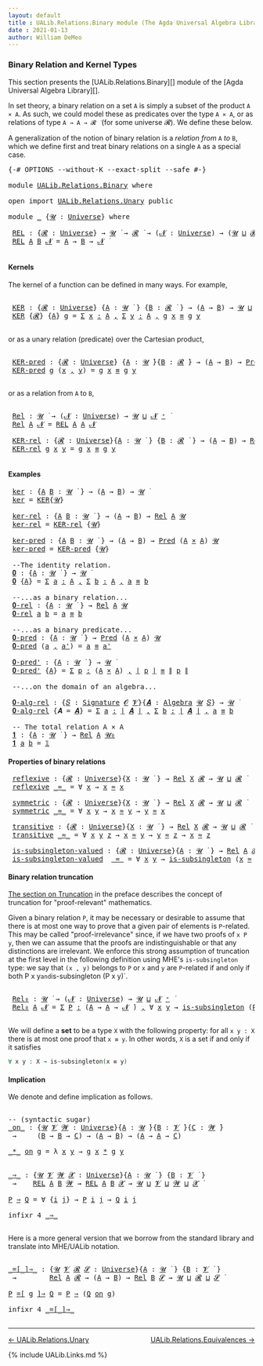 ```yaml
---
layout: default
title : UALib.Relations.Binary module (The Agda Universal Algebra Library)
date : 2021-01-13
author: William DeMeo
---
```


### <a id="binary-relation-and-kernel-types">Binary Relation and Kernel Types</a>

This section presents the [UALib.Relations.Binary][] module of the [Agda Universal Algebra Library][].

In set theory, a binary relation on a set `A` is simply a subset of the product `A × A`.  As such, we could model these as predicates over the type `A × A`, or as relations of type `A → A → 𝓡 ̇` (for some universe 𝓡). We define these below.

A generalization of the notion of binary relation is a *relation from* `A` *to* `B`, which we define first and treat binary relations on a single `A` as a special case.

<pre class="Agda">
<a id="753" class="Symbol">{-#</a> <a id="757" class="Keyword">OPTIONS</a> <a id="765" class="Pragma">--without-K</a> <a id="777" class="Pragma">--exact-split</a> <a id="791" class="Pragma">--safe</a> <a id="798" class="Symbol">#-}</a>

<a id="803" class="Keyword">module</a> <a id="810" href="UALib.Relations.Binary.html" class="Module">UALib.Relations.Binary</a> <a id="833" class="Keyword">where</a>

<a id="840" class="Keyword">open</a> <a id="845" class="Keyword">import</a> <a id="852" href="UALib.Relations.Unary.html" class="Module">UALib.Relations.Unary</a> <a id="874" class="Keyword">public</a>

<a id="882" class="Keyword">module</a> <a id="889" href="UALib.Relations.Binary.html#889" class="Module">_</a> <a id="891" class="Symbol">{</a><a id="892" href="UALib.Relations.Binary.html#892" class="Bound">𝓤</a> <a id="894" class="Symbol">:</a> <a id="896" href="universes.html#551" class="Postulate">Universe</a><a id="904" class="Symbol">}</a> <a id="906" class="Keyword">where</a>

 <a id="914" href="UALib.Relations.Binary.html#914" class="Function">REL</a> <a id="918" class="Symbol">:</a> <a id="920" class="Symbol">{</a><a id="921" href="UALib.Relations.Binary.html#921" class="Bound">𝓡</a> <a id="923" class="Symbol">:</a> <a id="925" href="universes.html#551" class="Postulate">Universe</a><a id="933" class="Symbol">}</a> <a id="935" class="Symbol">→</a> <a id="937" href="UALib.Relations.Binary.html#892" class="Bound">𝓤</a> <a id="939" href="universes.html#758" class="Function Operator">̇</a> <a id="941" class="Symbol">→</a> <a id="943" href="UALib.Relations.Binary.html#921" class="Bound">𝓡</a> <a id="945" href="universes.html#758" class="Function Operator">̇</a> <a id="947" class="Symbol">→</a> <a id="949" class="Symbol">(</a><a id="950" href="UALib.Relations.Binary.html#950" class="Bound">𝓝</a> <a id="952" class="Symbol">:</a> <a id="954" href="universes.html#551" class="Postulate">Universe</a><a id="962" class="Symbol">)</a> <a id="964" class="Symbol">→</a> <a id="966" class="Symbol">(</a><a id="967" href="UALib.Relations.Binary.html#892" class="Bound">𝓤</a> <a id="969" href="Agda.Primitive.html#636" class="Primitive Operator">⊔</a> <a id="971" href="UALib.Relations.Binary.html#921" class="Bound">𝓡</a> <a id="973" href="Agda.Primitive.html#636" class="Primitive Operator">⊔</a> <a id="975" href="UALib.Relations.Binary.html#950" class="Bound">𝓝</a> <a id="977" href="universes.html#527" class="Primitive Operator">⁺</a><a id="978" class="Symbol">)</a> <a id="980" href="universes.html#758" class="Function Operator">̇</a>
 <a id="983" href="UALib.Relations.Binary.html#914" class="Function">REL</a> <a id="987" href="UALib.Relations.Binary.html#987" class="Bound">A</a> <a id="989" href="UALib.Relations.Binary.html#989" class="Bound">B</a> <a id="991" href="UALib.Relations.Binary.html#991" class="Bound">𝓝</a> <a id="993" class="Symbol">=</a> <a id="995" href="UALib.Relations.Binary.html#987" class="Bound">A</a> <a id="997" class="Symbol">→</a> <a id="999" href="UALib.Relations.Binary.html#989" class="Bound">B</a> <a id="1001" class="Symbol">→</a> <a id="1003" href="UALib.Relations.Binary.html#991" class="Bound">𝓝</a> <a id="1005" href="universes.html#758" class="Function Operator">̇</a>

</pre>


#### Kernels

The kernel of a function can be defined in many ways. For example,

<pre class="Agda">

 <a id="1118" href="UALib.Relations.Binary.html#1118" class="Function">KER</a> <a id="1122" class="Symbol">:</a> <a id="1124" class="Symbol">{</a><a id="1125" href="UALib.Relations.Binary.html#1125" class="Bound">𝓡</a> <a id="1127" class="Symbol">:</a> <a id="1129" href="universes.html#551" class="Postulate">Universe</a><a id="1137" class="Symbol">}</a> <a id="1139" class="Symbol">{</a><a id="1140" href="UALib.Relations.Binary.html#1140" class="Bound">A</a> <a id="1142" class="Symbol">:</a> <a id="1144" href="UALib.Relations.Binary.html#892" class="Bound">𝓤</a> <a id="1146" href="universes.html#758" class="Function Operator">̇</a> <a id="1148" class="Symbol">}</a> <a id="1150" class="Symbol">{</a><a id="1151" href="UALib.Relations.Binary.html#1151" class="Bound">B</a> <a id="1153" class="Symbol">:</a> <a id="1155" href="UALib.Relations.Binary.html#1125" class="Bound">𝓡</a> <a id="1157" href="universes.html#758" class="Function Operator">̇</a> <a id="1159" class="Symbol">}</a> <a id="1161" class="Symbol">→</a> <a id="1163" class="Symbol">(</a><a id="1164" href="UALib.Relations.Binary.html#1140" class="Bound">A</a> <a id="1166" class="Symbol">→</a> <a id="1168" href="UALib.Relations.Binary.html#1151" class="Bound">B</a><a id="1169" class="Symbol">)</a> <a id="1171" class="Symbol">→</a> <a id="1173" href="UALib.Relations.Binary.html#892" class="Bound">𝓤</a> <a id="1175" href="Agda.Primitive.html#636" class="Primitive Operator">⊔</a> <a id="1177" href="UALib.Relations.Binary.html#1125" class="Bound">𝓡</a> <a id="1179" href="universes.html#758" class="Function Operator">̇</a>
 <a id="1182" href="UALib.Relations.Binary.html#1118" class="Function">KER</a> <a id="1186" class="Symbol">{</a><a id="1187" href="UALib.Relations.Binary.html#1187" class="Bound">𝓡</a><a id="1188" class="Symbol">}</a> <a id="1190" class="Symbol">{</a><a id="1191" href="UALib.Relations.Binary.html#1191" class="Bound">A</a><a id="1192" class="Symbol">}</a> <a id="1194" href="UALib.Relations.Binary.html#1194" class="Bound">g</a> <a id="1196" class="Symbol">=</a> <a id="1198" href="MGS-MLTT.html#3074" class="Function">Σ</a> <a id="1200" href="UALib.Relations.Binary.html#1200" class="Bound">x</a> <a id="1202" href="MGS-MLTT.html#3074" class="Function">꞉</a> <a id="1204" href="UALib.Relations.Binary.html#1191" class="Bound">A</a> <a id="1206" href="MGS-MLTT.html#3074" class="Function">,</a> <a id="1208" href="MGS-MLTT.html#3074" class="Function">Σ</a> <a id="1210" href="UALib.Relations.Binary.html#1210" class="Bound">y</a> <a id="1212" href="MGS-MLTT.html#3074" class="Function">꞉</a> <a id="1214" href="UALib.Relations.Binary.html#1191" class="Bound">A</a> <a id="1216" href="MGS-MLTT.html#3074" class="Function">,</a> <a id="1218" href="UALib.Relations.Binary.html#1194" class="Bound">g</a> <a id="1220" href="UALib.Relations.Binary.html#1200" class="Bound">x</a> <a id="1222" href="MGS-MLTT.html#4207" class="Datatype Operator">≡</a> <a id="1224" href="UALib.Relations.Binary.html#1194" class="Bound">g</a> <a id="1226" href="UALib.Relations.Binary.html#1210" class="Bound">y</a>

</pre>

or as a unary relation (predicate) over the Cartesian product,

<pre class="Agda">

 <a id="1320" href="UALib.Relations.Binary.html#1320" class="Function">KER-pred</a> <a id="1329" class="Symbol">:</a> <a id="1331" class="Symbol">{</a><a id="1332" href="UALib.Relations.Binary.html#1332" class="Bound">𝓡</a> <a id="1334" class="Symbol">:</a> <a id="1336" href="universes.html#551" class="Postulate">Universe</a><a id="1344" class="Symbol">}</a> <a id="1346" class="Symbol">{</a><a id="1347" href="UALib.Relations.Binary.html#1347" class="Bound">A</a> <a id="1349" class="Symbol">:</a> <a id="1351" href="UALib.Relations.Binary.html#892" class="Bound">𝓤</a> <a id="1353" href="universes.html#758" class="Function Operator">̇</a><a id="1354" class="Symbol">}{</a><a id="1356" href="UALib.Relations.Binary.html#1356" class="Bound">B</a> <a id="1358" class="Symbol">:</a> <a id="1360" href="UALib.Relations.Binary.html#1332" class="Bound">𝓡</a> <a id="1362" href="universes.html#758" class="Function Operator">̇</a><a id="1363" class="Symbol">}</a> <a id="1365" class="Symbol">→</a> <a id="1367" class="Symbol">(</a><a id="1368" href="UALib.Relations.Binary.html#1347" class="Bound">A</a> <a id="1370" class="Symbol">→</a> <a id="1372" href="UALib.Relations.Binary.html#1356" class="Bound">B</a><a id="1373" class="Symbol">)</a> <a id="1375" class="Symbol">→</a> <a id="1377" href="UALib.Relations.Unary.html#1066" class="Function">Pred</a> <a id="1382" class="Symbol">(</a><a id="1383" href="UALib.Relations.Binary.html#1347" class="Bound">A</a> <a id="1385" href="MGS-MLTT.html#3515" class="Function Operator">×</a> <a id="1387" href="UALib.Relations.Binary.html#1347" class="Bound">A</a><a id="1388" class="Symbol">)</a> <a id="1390" href="UALib.Relations.Binary.html#1332" class="Bound">𝓡</a>
 <a id="1393" href="UALib.Relations.Binary.html#1320" class="Function">KER-pred</a> <a id="1402" href="UALib.Relations.Binary.html#1402" class="Bound">g</a> <a id="1404" class="Symbol">(</a><a id="1405" href="UALib.Relations.Binary.html#1405" class="Bound">x</a> <a id="1407" href="MGS-MLTT.html#2929" class="InductiveConstructor Operator">,</a> <a id="1409" href="UALib.Relations.Binary.html#1409" class="Bound">y</a><a id="1410" class="Symbol">)</a> <a id="1412" class="Symbol">=</a> <a id="1414" href="UALib.Relations.Binary.html#1402" class="Bound">g</a> <a id="1416" href="UALib.Relations.Binary.html#1405" class="Bound">x</a> <a id="1418" href="MGS-MLTT.html#4207" class="Datatype Operator">≡</a> <a id="1420" href="UALib.Relations.Binary.html#1402" class="Bound">g</a> <a id="1422" href="UALib.Relations.Binary.html#1409" class="Bound">y</a>

</pre>

or as a relation from `A` to `B`,

<pre class="Agda">

 <a id="1487" href="UALib.Relations.Binary.html#1487" class="Function">Rel</a> <a id="1491" class="Symbol">:</a> <a id="1493" href="UALib.Relations.Binary.html#892" class="Bound">𝓤</a> <a id="1495" href="universes.html#758" class="Function Operator">̇</a> <a id="1497" class="Symbol">→</a> <a id="1499" class="Symbol">(</a><a id="1500" href="UALib.Relations.Binary.html#1500" class="Bound">𝓝</a> <a id="1502" class="Symbol">:</a> <a id="1504" href="universes.html#551" class="Postulate">Universe</a><a id="1512" class="Symbol">)</a> <a id="1514" class="Symbol">→</a> <a id="1516" href="UALib.Relations.Binary.html#892" class="Bound">𝓤</a> <a id="1518" href="Agda.Primitive.html#636" class="Primitive Operator">⊔</a> <a id="1520" href="UALib.Relations.Binary.html#1500" class="Bound">𝓝</a> <a id="1522" href="universes.html#527" class="Primitive Operator">⁺</a> <a id="1524" href="universes.html#758" class="Function Operator">̇</a>
 <a id="1527" href="UALib.Relations.Binary.html#1487" class="Function">Rel</a> <a id="1531" href="UALib.Relations.Binary.html#1531" class="Bound">A</a> <a id="1533" href="UALib.Relations.Binary.html#1533" class="Bound">𝓝</a> <a id="1535" class="Symbol">=</a> <a id="1537" href="UALib.Relations.Binary.html#914" class="Function">REL</a> <a id="1541" href="UALib.Relations.Binary.html#1531" class="Bound">A</a> <a id="1543" href="UALib.Relations.Binary.html#1531" class="Bound">A</a> <a id="1545" href="UALib.Relations.Binary.html#1533" class="Bound">𝓝</a>

 <a id="1549" href="UALib.Relations.Binary.html#1549" class="Function">KER-rel</a> <a id="1557" class="Symbol">:</a> <a id="1559" class="Symbol">{</a><a id="1560" href="UALib.Relations.Binary.html#1560" class="Bound">𝓡</a> <a id="1562" class="Symbol">:</a> <a id="1564" href="universes.html#551" class="Postulate">Universe</a><a id="1572" class="Symbol">}{</a><a id="1574" href="UALib.Relations.Binary.html#1574" class="Bound">A</a> <a id="1576" class="Symbol">:</a> <a id="1578" href="UALib.Relations.Binary.html#892" class="Bound">𝓤</a> <a id="1580" href="universes.html#758" class="Function Operator">̇</a> <a id="1582" class="Symbol">}</a> <a id="1584" class="Symbol">{</a><a id="1585" href="UALib.Relations.Binary.html#1585" class="Bound">B</a> <a id="1587" class="Symbol">:</a> <a id="1589" href="UALib.Relations.Binary.html#1560" class="Bound">𝓡</a> <a id="1591" href="universes.html#758" class="Function Operator">̇</a> <a id="1593" class="Symbol">}</a> <a id="1595" class="Symbol">→</a> <a id="1597" class="Symbol">(</a><a id="1598" href="UALib.Relations.Binary.html#1574" class="Bound">A</a> <a id="1600" class="Symbol">→</a> <a id="1602" href="UALib.Relations.Binary.html#1585" class="Bound">B</a><a id="1603" class="Symbol">)</a> <a id="1605" class="Symbol">→</a> <a id="1607" href="UALib.Relations.Binary.html#1487" class="Function">Rel</a> <a id="1611" href="UALib.Relations.Binary.html#1574" class="Bound">A</a> <a id="1613" href="UALib.Relations.Binary.html#1560" class="Bound">𝓡</a>
 <a id="1616" href="UALib.Relations.Binary.html#1549" class="Function">KER-rel</a> <a id="1624" href="UALib.Relations.Binary.html#1624" class="Bound">g</a> <a id="1626" href="UALib.Relations.Binary.html#1626" class="Bound">x</a> <a id="1628" href="UALib.Relations.Binary.html#1628" class="Bound">y</a> <a id="1630" class="Symbol">=</a> <a id="1632" href="UALib.Relations.Binary.html#1624" class="Bound">g</a> <a id="1634" href="UALib.Relations.Binary.html#1626" class="Bound">x</a> <a id="1636" href="MGS-MLTT.html#4207" class="Datatype Operator">≡</a> <a id="1638" href="UALib.Relations.Binary.html#1624" class="Bound">g</a> <a id="1640" href="UALib.Relations.Binary.html#1628" class="Bound">y</a>

</pre>

#### Examples

<pre class="Agda">
 <a id="1684" href="UALib.Relations.Binary.html#1684" class="Function">ker</a> <a id="1688" class="Symbol">:</a> <a id="1690" class="Symbol">{</a><a id="1691" href="UALib.Relations.Binary.html#1691" class="Bound">A</a> <a id="1693" href="UALib.Relations.Binary.html#1693" class="Bound">B</a> <a id="1695" class="Symbol">:</a> <a id="1697" href="UALib.Relations.Binary.html#892" class="Bound">𝓤</a> <a id="1699" href="universes.html#758" class="Function Operator">̇</a> <a id="1701" class="Symbol">}</a> <a id="1703" class="Symbol">→</a> <a id="1705" class="Symbol">(</a><a id="1706" href="UALib.Relations.Binary.html#1691" class="Bound">A</a> <a id="1708" class="Symbol">→</a> <a id="1710" href="UALib.Relations.Binary.html#1693" class="Bound">B</a><a id="1711" class="Symbol">)</a> <a id="1713" class="Symbol">→</a> <a id="1715" href="UALib.Relations.Binary.html#892" class="Bound">𝓤</a> <a id="1717" href="universes.html#758" class="Function Operator">̇</a>
 <a id="1720" href="UALib.Relations.Binary.html#1684" class="Function">ker</a> <a id="1724" class="Symbol">=</a> <a id="1726" href="UALib.Relations.Binary.html#1118" class="Function">KER</a><a id="1729" class="Symbol">{</a><a id="1730" href="UALib.Relations.Binary.html#892" class="Bound">𝓤</a><a id="1731" class="Symbol">}</a>

 <a id="1735" href="UALib.Relations.Binary.html#1735" class="Function">ker-rel</a> <a id="1743" class="Symbol">:</a> <a id="1745" class="Symbol">{</a><a id="1746" href="UALib.Relations.Binary.html#1746" class="Bound">A</a> <a id="1748" href="UALib.Relations.Binary.html#1748" class="Bound">B</a> <a id="1750" class="Symbol">:</a> <a id="1752" href="UALib.Relations.Binary.html#892" class="Bound">𝓤</a> <a id="1754" href="universes.html#758" class="Function Operator">̇</a> <a id="1756" class="Symbol">}</a> <a id="1758" class="Symbol">→</a> <a id="1760" class="Symbol">(</a><a id="1761" href="UALib.Relations.Binary.html#1746" class="Bound">A</a> <a id="1763" class="Symbol">→</a> <a id="1765" href="UALib.Relations.Binary.html#1748" class="Bound">B</a><a id="1766" class="Symbol">)</a> <a id="1768" class="Symbol">→</a> <a id="1770" href="UALib.Relations.Binary.html#1487" class="Function">Rel</a> <a id="1774" href="UALib.Relations.Binary.html#1746" class="Bound">A</a> <a id="1776" href="UALib.Relations.Binary.html#892" class="Bound">𝓤</a>
 <a id="1779" href="UALib.Relations.Binary.html#1735" class="Function">ker-rel</a> <a id="1787" class="Symbol">=</a> <a id="1789" href="UALib.Relations.Binary.html#1549" class="Function">KER-rel</a> <a id="1797" class="Symbol">{</a><a id="1798" href="UALib.Relations.Binary.html#892" class="Bound">𝓤</a><a id="1799" class="Symbol">}</a>

 <a id="1803" href="UALib.Relations.Binary.html#1803" class="Function">ker-pred</a> <a id="1812" class="Symbol">:</a> <a id="1814" class="Symbol">{</a><a id="1815" href="UALib.Relations.Binary.html#1815" class="Bound">A</a> <a id="1817" href="UALib.Relations.Binary.html#1817" class="Bound">B</a> <a id="1819" class="Symbol">:</a> <a id="1821" href="UALib.Relations.Binary.html#892" class="Bound">𝓤</a> <a id="1823" href="universes.html#758" class="Function Operator">̇</a> <a id="1825" class="Symbol">}</a> <a id="1827" class="Symbol">→</a> <a id="1829" class="Symbol">(</a><a id="1830" href="UALib.Relations.Binary.html#1815" class="Bound">A</a> <a id="1832" class="Symbol">→</a> <a id="1834" href="UALib.Relations.Binary.html#1817" class="Bound">B</a><a id="1835" class="Symbol">)</a> <a id="1837" class="Symbol">→</a> <a id="1839" href="UALib.Relations.Unary.html#1066" class="Function">Pred</a> <a id="1844" class="Symbol">(</a><a id="1845" href="UALib.Relations.Binary.html#1815" class="Bound">A</a> <a id="1847" href="MGS-MLTT.html#3515" class="Function Operator">×</a> <a id="1849" href="UALib.Relations.Binary.html#1815" class="Bound">A</a><a id="1850" class="Symbol">)</a> <a id="1852" href="UALib.Relations.Binary.html#892" class="Bound">𝓤</a>
 <a id="1855" href="UALib.Relations.Binary.html#1803" class="Function">ker-pred</a> <a id="1864" class="Symbol">=</a> <a id="1866" href="UALib.Relations.Binary.html#1320" class="Function">KER-pred</a> <a id="1875" class="Symbol">{</a><a id="1876" href="UALib.Relations.Binary.html#892" class="Bound">𝓤</a><a id="1877" class="Symbol">}</a>

 <a id="1881" class="Comment">--The identity relation.</a>
 <a id="1907" href="UALib.Relations.Binary.html#1907" class="Function">𝟎</a> <a id="1909" class="Symbol">:</a> <a id="1911" class="Symbol">{</a><a id="1912" href="UALib.Relations.Binary.html#1912" class="Bound">A</a> <a id="1914" class="Symbol">:</a> <a id="1916" href="UALib.Relations.Binary.html#892" class="Bound">𝓤</a> <a id="1918" href="universes.html#758" class="Function Operator">̇</a> <a id="1920" class="Symbol">}</a> <a id="1922" class="Symbol">→</a> <a id="1924" href="UALib.Relations.Binary.html#892" class="Bound">𝓤</a> <a id="1926" href="universes.html#758" class="Function Operator">̇</a>
 <a id="1929" href="UALib.Relations.Binary.html#1907" class="Function">𝟎</a> <a id="1931" class="Symbol">{</a><a id="1932" href="UALib.Relations.Binary.html#1932" class="Bound">A</a><a id="1933" class="Symbol">}</a> <a id="1935" class="Symbol">=</a> <a id="1937" href="MGS-MLTT.html#3074" class="Function">Σ</a> <a id="1939" href="UALib.Relations.Binary.html#1939" class="Bound">a</a> <a id="1941" href="MGS-MLTT.html#3074" class="Function">꞉</a> <a id="1943" href="UALib.Relations.Binary.html#1932" class="Bound">A</a> <a id="1945" href="MGS-MLTT.html#3074" class="Function">,</a> <a id="1947" href="MGS-MLTT.html#3074" class="Function">Σ</a> <a id="1949" href="UALib.Relations.Binary.html#1949" class="Bound">b</a> <a id="1951" href="MGS-MLTT.html#3074" class="Function">꞉</a> <a id="1953" href="UALib.Relations.Binary.html#1932" class="Bound">A</a> <a id="1955" href="MGS-MLTT.html#3074" class="Function">,</a> <a id="1957" href="UALib.Relations.Binary.html#1939" class="Bound">a</a> <a id="1959" href="MGS-MLTT.html#4207" class="Datatype Operator">≡</a> <a id="1961" href="UALib.Relations.Binary.html#1949" class="Bound">b</a>

 <a id="1965" class="Comment">--...as a binary relation...</a>
 <a id="1995" href="UALib.Relations.Binary.html#1995" class="Function">𝟎-rel</a> <a id="2001" class="Symbol">:</a> <a id="2003" class="Symbol">{</a><a id="2004" href="UALib.Relations.Binary.html#2004" class="Bound">A</a> <a id="2006" class="Symbol">:</a> <a id="2008" href="UALib.Relations.Binary.html#892" class="Bound">𝓤</a> <a id="2010" href="universes.html#758" class="Function Operator">̇</a> <a id="2012" class="Symbol">}</a> <a id="2014" class="Symbol">→</a> <a id="2016" href="UALib.Relations.Binary.html#1487" class="Function">Rel</a> <a id="2020" href="UALib.Relations.Binary.html#2004" class="Bound">A</a> <a id="2022" href="UALib.Relations.Binary.html#892" class="Bound">𝓤</a>
 <a id="2025" href="UALib.Relations.Binary.html#1995" class="Function">𝟎-rel</a> <a id="2031" href="UALib.Relations.Binary.html#2031" class="Bound">a</a> <a id="2033" href="UALib.Relations.Binary.html#2033" class="Bound">b</a> <a id="2035" class="Symbol">=</a> <a id="2037" href="UALib.Relations.Binary.html#2031" class="Bound">a</a> <a id="2039" href="MGS-MLTT.html#4207" class="Datatype Operator">≡</a> <a id="2041" href="UALib.Relations.Binary.html#2033" class="Bound">b</a>

 <a id="2045" class="Comment">--...as a binary predicate...</a>
 <a id="2076" href="UALib.Relations.Binary.html#2076" class="Function">𝟎-pred</a> <a id="2083" class="Symbol">:</a> <a id="2085" class="Symbol">{</a><a id="2086" href="UALib.Relations.Binary.html#2086" class="Bound">A</a> <a id="2088" class="Symbol">:</a> <a id="2090" href="UALib.Relations.Binary.html#892" class="Bound">𝓤</a> <a id="2092" href="universes.html#758" class="Function Operator">̇</a> <a id="2094" class="Symbol">}</a> <a id="2096" class="Symbol">→</a> <a id="2098" href="UALib.Relations.Unary.html#1066" class="Function">Pred</a> <a id="2103" class="Symbol">(</a><a id="2104" href="UALib.Relations.Binary.html#2086" class="Bound">A</a> <a id="2106" href="MGS-MLTT.html#3515" class="Function Operator">×</a> <a id="2108" href="UALib.Relations.Binary.html#2086" class="Bound">A</a><a id="2109" class="Symbol">)</a> <a id="2111" href="UALib.Relations.Binary.html#892" class="Bound">𝓤</a>
 <a id="2114" href="UALib.Relations.Binary.html#2076" class="Function">𝟎-pred</a> <a id="2121" class="Symbol">(</a><a id="2122" href="UALib.Relations.Binary.html#2122" class="Bound">a</a> <a id="2124" href="MGS-MLTT.html#2929" class="InductiveConstructor Operator">,</a> <a id="2126" href="UALib.Relations.Binary.html#2126" class="Bound">a&#39;</a><a id="2128" class="Symbol">)</a> <a id="2130" class="Symbol">=</a> <a id="2132" href="UALib.Relations.Binary.html#2122" class="Bound">a</a> <a id="2134" href="MGS-MLTT.html#4207" class="Datatype Operator">≡</a> <a id="2136" href="UALib.Relations.Binary.html#2126" class="Bound">a&#39;</a>

 <a id="2141" href="UALib.Relations.Binary.html#2141" class="Function">𝟎-pred&#39;</a> <a id="2149" class="Symbol">:</a> <a id="2151" class="Symbol">{</a><a id="2152" href="UALib.Relations.Binary.html#2152" class="Bound">A</a> <a id="2154" class="Symbol">:</a> <a id="2156" href="UALib.Relations.Binary.html#892" class="Bound">𝓤</a> <a id="2158" href="universes.html#758" class="Function Operator">̇</a> <a id="2160" class="Symbol">}</a> <a id="2162" class="Symbol">→</a> <a id="2164" href="UALib.Relations.Binary.html#892" class="Bound">𝓤</a> <a id="2166" href="universes.html#758" class="Function Operator">̇</a>
 <a id="2169" href="UALib.Relations.Binary.html#2141" class="Function">𝟎-pred&#39;</a> <a id="2177" class="Symbol">{</a><a id="2178" href="UALib.Relations.Binary.html#2178" class="Bound">A</a><a id="2179" class="Symbol">}</a> <a id="2181" class="Symbol">=</a> <a id="2183" href="MGS-MLTT.html#3074" class="Function">Σ</a> <a id="2185" href="UALib.Relations.Binary.html#2185" class="Bound">p</a> <a id="2187" href="MGS-MLTT.html#3074" class="Function">꞉</a> <a id="2189" class="Symbol">(</a><a id="2190" href="UALib.Relations.Binary.html#2178" class="Bound">A</a> <a id="2192" href="MGS-MLTT.html#3515" class="Function Operator">×</a> <a id="2194" href="UALib.Relations.Binary.html#2178" class="Bound">A</a><a id="2195" class="Symbol">)</a> <a id="2197" href="MGS-MLTT.html#3074" class="Function">,</a> <a id="2199" href="UALib.Prelude.Preliminaries.html#10371" class="Function Operator">∣</a> <a id="2201" href="UALib.Relations.Binary.html#2185" class="Bound">p</a> <a id="2203" href="UALib.Prelude.Preliminaries.html#10371" class="Function Operator">∣</a> <a id="2205" href="MGS-MLTT.html#4207" class="Datatype Operator">≡</a> <a id="2207" href="UALib.Prelude.Preliminaries.html#10452" class="Function Operator">∥</a> <a id="2209" href="UALib.Relations.Binary.html#2185" class="Bound">p</a> <a id="2211" href="UALib.Prelude.Preliminaries.html#10452" class="Function Operator">∥</a>

 <a id="2215" class="Comment">--...on the domain of an algebra...</a>

 <a id="2253" href="UALib.Relations.Binary.html#2253" class="Function">𝟎-alg-rel</a> <a id="2263" class="Symbol">:</a> <a id="2265" class="Symbol">{</a><a id="2266" href="UALib.Relations.Binary.html#2266" class="Bound">𝑆</a> <a id="2268" class="Symbol">:</a> <a id="2270" href="UALib.Algebras.Signatures.html#1452" class="Function">Signature</a> <a id="2280" href="universes.html#613" class="Generalizable">𝓞</a> <a id="2282" href="universes.html#617" class="Generalizable">𝓥</a><a id="2283" class="Symbol">}{</a><a id="2285" href="UALib.Relations.Binary.html#2285" class="Bound">𝑨</a> <a id="2287" class="Symbol">:</a> <a id="2289" href="UALib.Algebras.Algebras.html#811" class="Function">Algebra</a> <a id="2297" href="UALib.Relations.Binary.html#892" class="Bound">𝓤</a> <a id="2299" href="UALib.Relations.Binary.html#2266" class="Bound">𝑆</a><a id="2300" class="Symbol">}</a> <a id="2302" class="Symbol">→</a> <a id="2304" href="UALib.Relations.Binary.html#892" class="Bound">𝓤</a> <a id="2306" href="universes.html#758" class="Function Operator">̇</a>
 <a id="2309" href="UALib.Relations.Binary.html#2253" class="Function">𝟎-alg-rel</a> <a id="2319" class="Symbol">{</a><a id="2320" class="Argument">𝑨</a> <a id="2322" class="Symbol">=</a> <a id="2324" href="UALib.Relations.Binary.html#2324" class="Bound">𝑨</a><a id="2325" class="Symbol">}</a> <a id="2327" class="Symbol">=</a> <a id="2329" href="MGS-MLTT.html#3074" class="Function">Σ</a> <a id="2331" href="UALib.Relations.Binary.html#2331" class="Bound">a</a> <a id="2333" href="MGS-MLTT.html#3074" class="Function">꞉</a> <a id="2335" href="UALib.Prelude.Preliminaries.html#10371" class="Function Operator">∣</a> <a id="2337" href="UALib.Relations.Binary.html#2324" class="Bound">𝑨</a> <a id="2339" href="UALib.Prelude.Preliminaries.html#10371" class="Function Operator">∣</a> <a id="2341" href="MGS-MLTT.html#3074" class="Function">,</a> <a id="2343" href="MGS-MLTT.html#3074" class="Function">Σ</a> <a id="2345" href="UALib.Relations.Binary.html#2345" class="Bound">b</a> <a id="2347" href="MGS-MLTT.html#3074" class="Function">꞉</a> <a id="2349" href="UALib.Prelude.Preliminaries.html#10371" class="Function Operator">∣</a> <a id="2351" href="UALib.Relations.Binary.html#2324" class="Bound">𝑨</a> <a id="2353" href="UALib.Prelude.Preliminaries.html#10371" class="Function Operator">∣</a> <a id="2355" href="MGS-MLTT.html#3074" class="Function">,</a> <a id="2357" href="UALib.Relations.Binary.html#2331" class="Bound">a</a> <a id="2359" href="MGS-MLTT.html#4207" class="Datatype Operator">≡</a> <a id="2361" href="UALib.Relations.Binary.html#2345" class="Bound">b</a>

 <a id="2365" class="Comment">-- The total relation A × A</a>
 <a id="2394" href="UALib.Relations.Binary.html#2394" class="Function">𝟏</a> <a id="2396" class="Symbol">:</a> <a id="2398" class="Symbol">{</a><a id="2399" href="UALib.Relations.Binary.html#2399" class="Bound">A</a> <a id="2401" class="Symbol">:</a> <a id="2403" href="UALib.Relations.Binary.html#892" class="Bound">𝓤</a> <a id="2405" href="universes.html#758" class="Function Operator">̇</a> <a id="2407" class="Symbol">}</a> <a id="2409" class="Symbol">→</a> <a id="2411" href="UALib.Relations.Binary.html#1487" class="Function">Rel</a> <a id="2415" href="UALib.Relations.Binary.html#2399" class="Bound">A</a> <a id="2417" href="universes.html#504" class="Primitive">𝓤₀</a>
 <a id="2421" href="UALib.Relations.Binary.html#2394" class="Function">𝟏</a> <a id="2423" href="UALib.Relations.Binary.html#2423" class="Bound">a</a> <a id="2425" href="UALib.Relations.Binary.html#2425" class="Bound">b</a> <a id="2427" class="Symbol">=</a> <a id="2429" href="MGS-MLTT.html#408" class="Function">𝟙</a>
</pre>

#### Properties of binary relations

<pre class="Agda">
 <a id="2494" href="UALib.Relations.Binary.html#2494" class="Function">reflexive</a> <a id="2504" class="Symbol">:</a> <a id="2506" class="Symbol">{</a><a id="2507" href="UALib.Relations.Binary.html#2507" class="Bound">𝓡</a> <a id="2509" class="Symbol">:</a> <a id="2511" href="universes.html#551" class="Postulate">Universe</a><a id="2519" class="Symbol">}{</a><a id="2521" href="UALib.Relations.Binary.html#2521" class="Bound">X</a> <a id="2523" class="Symbol">:</a> <a id="2525" href="UALib.Relations.Binary.html#892" class="Bound">𝓤</a> <a id="2527" href="universes.html#758" class="Function Operator">̇</a> <a id="2529" class="Symbol">}</a> <a id="2531" class="Symbol">→</a> <a id="2533" href="UALib.Relations.Binary.html#1487" class="Function">Rel</a> <a id="2537" href="UALib.Relations.Binary.html#2521" class="Bound">X</a> <a id="2539" href="UALib.Relations.Binary.html#2507" class="Bound">𝓡</a> <a id="2541" class="Symbol">→</a> <a id="2543" href="UALib.Relations.Binary.html#892" class="Bound">𝓤</a> <a id="2545" href="Agda.Primitive.html#636" class="Primitive Operator">⊔</a> <a id="2547" href="UALib.Relations.Binary.html#2507" class="Bound">𝓡</a> <a id="2549" href="universes.html#758" class="Function Operator">̇</a>
 <a id="2552" href="UALib.Relations.Binary.html#2494" class="Function">reflexive</a> <a id="2562" href="UALib.Relations.Binary.html#2562" class="Bound Operator">_≈_</a> <a id="2566" class="Symbol">=</a> <a id="2568" class="Symbol">∀</a> <a id="2570" href="UALib.Relations.Binary.html#2570" class="Bound">x</a> <a id="2572" class="Symbol">→</a> <a id="2574" href="UALib.Relations.Binary.html#2570" class="Bound">x</a> <a id="2576" href="UALib.Relations.Binary.html#2562" class="Bound Operator">≈</a> <a id="2578" href="UALib.Relations.Binary.html#2570" class="Bound">x</a>

 <a id="2582" href="UALib.Relations.Binary.html#2582" class="Function">symmetric</a> <a id="2592" class="Symbol">:</a> <a id="2594" class="Symbol">{</a><a id="2595" href="UALib.Relations.Binary.html#2595" class="Bound">𝓡</a> <a id="2597" class="Symbol">:</a> <a id="2599" href="universes.html#551" class="Postulate">Universe</a><a id="2607" class="Symbol">}{</a><a id="2609" href="UALib.Relations.Binary.html#2609" class="Bound">X</a> <a id="2611" class="Symbol">:</a> <a id="2613" href="UALib.Relations.Binary.html#892" class="Bound">𝓤</a> <a id="2615" href="universes.html#758" class="Function Operator">̇</a> <a id="2617" class="Symbol">}</a> <a id="2619" class="Symbol">→</a> <a id="2621" href="UALib.Relations.Binary.html#1487" class="Function">Rel</a> <a id="2625" href="UALib.Relations.Binary.html#2609" class="Bound">X</a> <a id="2627" href="UALib.Relations.Binary.html#2595" class="Bound">𝓡</a> <a id="2629" class="Symbol">→</a> <a id="2631" href="UALib.Relations.Binary.html#892" class="Bound">𝓤</a> <a id="2633" href="Agda.Primitive.html#636" class="Primitive Operator">⊔</a> <a id="2635" href="UALib.Relations.Binary.html#2595" class="Bound">𝓡</a> <a id="2637" href="universes.html#758" class="Function Operator">̇</a>
 <a id="2640" href="UALib.Relations.Binary.html#2582" class="Function">symmetric</a> <a id="2650" href="UALib.Relations.Binary.html#2650" class="Bound Operator">_≈_</a> <a id="2654" class="Symbol">=</a> <a id="2656" class="Symbol">∀</a> <a id="2658" href="UALib.Relations.Binary.html#2658" class="Bound">x</a> <a id="2660" href="UALib.Relations.Binary.html#2660" class="Bound">y</a> <a id="2662" class="Symbol">→</a> <a id="2664" href="UALib.Relations.Binary.html#2658" class="Bound">x</a> <a id="2666" href="UALib.Relations.Binary.html#2650" class="Bound Operator">≈</a> <a id="2668" href="UALib.Relations.Binary.html#2660" class="Bound">y</a> <a id="2670" class="Symbol">→</a> <a id="2672" href="UALib.Relations.Binary.html#2660" class="Bound">y</a> <a id="2674" href="UALib.Relations.Binary.html#2650" class="Bound Operator">≈</a> <a id="2676" href="UALib.Relations.Binary.html#2658" class="Bound">x</a>

 <a id="2680" href="UALib.Relations.Binary.html#2680" class="Function">transitive</a> <a id="2691" class="Symbol">:</a> <a id="2693" class="Symbol">{</a><a id="2694" href="UALib.Relations.Binary.html#2694" class="Bound">𝓡</a> <a id="2696" class="Symbol">:</a> <a id="2698" href="universes.html#551" class="Postulate">Universe</a><a id="2706" class="Symbol">}{</a><a id="2708" href="UALib.Relations.Binary.html#2708" class="Bound">X</a> <a id="2710" class="Symbol">:</a> <a id="2712" href="UALib.Relations.Binary.html#892" class="Bound">𝓤</a> <a id="2714" href="universes.html#758" class="Function Operator">̇</a> <a id="2716" class="Symbol">}</a> <a id="2718" class="Symbol">→</a> <a id="2720" href="UALib.Relations.Binary.html#1487" class="Function">Rel</a> <a id="2724" href="UALib.Relations.Binary.html#2708" class="Bound">X</a> <a id="2726" href="UALib.Relations.Binary.html#2694" class="Bound">𝓡</a> <a id="2728" class="Symbol">→</a> <a id="2730" href="UALib.Relations.Binary.html#892" class="Bound">𝓤</a> <a id="2732" href="Agda.Primitive.html#636" class="Primitive Operator">⊔</a> <a id="2734" href="UALib.Relations.Binary.html#2694" class="Bound">𝓡</a> <a id="2736" href="universes.html#758" class="Function Operator">̇</a>
 <a id="2739" href="UALib.Relations.Binary.html#2680" class="Function">transitive</a> <a id="2750" href="UALib.Relations.Binary.html#2750" class="Bound Operator">_≈_</a> <a id="2754" class="Symbol">=</a> <a id="2756" class="Symbol">∀</a> <a id="2758" href="UALib.Relations.Binary.html#2758" class="Bound">x</a> <a id="2760" href="UALib.Relations.Binary.html#2760" class="Bound">y</a> <a id="2762" href="UALib.Relations.Binary.html#2762" class="Bound">z</a> <a id="2764" class="Symbol">→</a> <a id="2766" href="UALib.Relations.Binary.html#2758" class="Bound">x</a> <a id="2768" href="UALib.Relations.Binary.html#2750" class="Bound Operator">≈</a> <a id="2770" href="UALib.Relations.Binary.html#2760" class="Bound">y</a> <a id="2772" class="Symbol">→</a> <a id="2774" href="UALib.Relations.Binary.html#2760" class="Bound">y</a> <a id="2776" href="UALib.Relations.Binary.html#2750" class="Bound Operator">≈</a> <a id="2778" href="UALib.Relations.Binary.html#2762" class="Bound">z</a> <a id="2780" class="Symbol">→</a> <a id="2782" href="UALib.Relations.Binary.html#2758" class="Bound">x</a> <a id="2784" href="UALib.Relations.Binary.html#2750" class="Bound Operator">≈</a> <a id="2786" href="UALib.Relations.Binary.html#2762" class="Bound">z</a>

 <a id="2790" href="UALib.Relations.Binary.html#2790" class="Function">is-subsingleton-valued</a> <a id="2813" class="Symbol">:</a> <a id="2815" class="Symbol">{</a><a id="2816" href="UALib.Relations.Binary.html#2816" class="Bound">𝓡</a> <a id="2818" class="Symbol">:</a> <a id="2820" href="universes.html#551" class="Postulate">Universe</a><a id="2828" class="Symbol">}{</a><a id="2830" href="UALib.Relations.Binary.html#2830" class="Bound">A</a> <a id="2832" class="Symbol">:</a> <a id="2834" href="UALib.Relations.Binary.html#892" class="Bound">𝓤</a> <a id="2836" href="universes.html#758" class="Function Operator">̇</a> <a id="2838" class="Symbol">}</a> <a id="2840" class="Symbol">→</a> <a id="2842" href="UALib.Relations.Binary.html#1487" class="Function">Rel</a> <a id="2846" href="UALib.Relations.Binary.html#2830" class="Bound">A</a> <a id="2848" href="UALib.Relations.Binary.html#2816" class="Bound">𝓡</a> <a id="2850" class="Symbol">→</a> <a id="2852" href="UALib.Relations.Binary.html#892" class="Bound">𝓤</a> <a id="2854" href="Agda.Primitive.html#636" class="Primitive Operator">⊔</a> <a id="2856" href="UALib.Relations.Binary.html#2816" class="Bound">𝓡</a> <a id="2858" href="universes.html#758" class="Function Operator">̇</a>
 <a id="2861" href="UALib.Relations.Binary.html#2790" class="Function">is-subsingleton-valued</a>  <a id="2885" href="UALib.Relations.Binary.html#2885" class="Bound Operator">_≈_</a> <a id="2889" class="Symbol">=</a> <a id="2891" class="Symbol">∀</a> <a id="2893" href="UALib.Relations.Binary.html#2893" class="Bound">x</a> <a id="2895" href="UALib.Relations.Binary.html#2895" class="Bound">y</a> <a id="2897" class="Symbol">→</a> <a id="2899" href="MGS-Basic-UF.html#743" class="Function">is-subsingleton</a> <a id="2915" class="Symbol">(</a><a id="2916" href="UALib.Relations.Binary.html#2893" class="Bound">x</a> <a id="2918" href="UALib.Relations.Binary.html#2885" class="Bound Operator">≈</a> <a id="2920" href="UALib.Relations.Binary.html#2895" class="Bound">y</a><a id="2921" class="Symbol">)</a>
</pre>

#### Binary relation truncation

[The section on Truncation](UALib.Preface.html#truncation) in the preface describes the concept of truncation for "proof-relevant" mathematics.

Given a binary relation `P`, it may be necessary or desirable to assume that there is at most one way to prove that a given pair of elements is `P`-related.  This may be called "proof-irrelevance" since, if we have two proofs of `x P y`, then we can assume that the proofs are indistinguishable or that any distinctions are irrelevant.  We enforce this strong assumption of truncation at the first level in the following definition using MHE's `is-subsingleton` type: we say that `(x , y)` belongs to `P` or `x` and `y` are `P`-related if and only if both P x y` and `is-subsingleton (P x y)`.

<pre class="Agda">

 <a id="3723" href="UALib.Relations.Binary.html#3723" class="Function">Rel₀</a> <a id="3728" class="Symbol">:</a> <a id="3730" href="UALib.Relations.Binary.html#892" class="Bound">𝓤</a> <a id="3732" href="universes.html#758" class="Function Operator">̇</a> <a id="3734" class="Symbol">→</a> <a id="3736" class="Symbol">(</a><a id="3737" href="UALib.Relations.Binary.html#3737" class="Bound">𝓝</a> <a id="3739" class="Symbol">:</a> <a id="3741" href="universes.html#551" class="Postulate">Universe</a><a id="3749" class="Symbol">)</a> <a id="3751" class="Symbol">→</a> <a id="3753" href="UALib.Relations.Binary.html#892" class="Bound">𝓤</a> <a id="3755" href="Agda.Primitive.html#636" class="Primitive Operator">⊔</a> <a id="3757" href="UALib.Relations.Binary.html#3737" class="Bound">𝓝</a> <a id="3759" href="universes.html#527" class="Primitive Operator">⁺</a> <a id="3761" href="universes.html#758" class="Function Operator">̇</a>
 <a id="3764" href="UALib.Relations.Binary.html#3723" class="Function">Rel₀</a> <a id="3769" href="UALib.Relations.Binary.html#3769" class="Bound">A</a> <a id="3771" href="UALib.Relations.Binary.html#3771" class="Bound">𝓝</a> <a id="3773" class="Symbol">=</a> <a id="3775" href="MGS-MLTT.html#3074" class="Function">Σ</a> <a id="3777" href="UALib.Relations.Binary.html#3777" class="Bound">P</a> <a id="3779" href="MGS-MLTT.html#3074" class="Function">꞉</a> <a id="3781" class="Symbol">(</a><a id="3782" href="UALib.Relations.Binary.html#3769" class="Bound">A</a> <a id="3784" class="Symbol">→</a> <a id="3786" href="UALib.Relations.Binary.html#3769" class="Bound">A</a> <a id="3788" class="Symbol">→</a> <a id="3790" href="UALib.Relations.Binary.html#3771" class="Bound">𝓝</a> <a id="3792" href="universes.html#758" class="Function Operator">̇</a><a id="3793" class="Symbol">)</a> <a id="3795" href="MGS-MLTT.html#3074" class="Function">,</a> <a id="3797" class="Symbol">∀</a> <a id="3799" href="UALib.Relations.Binary.html#3799" class="Bound">x</a> <a id="3801" href="UALib.Relations.Binary.html#3801" class="Bound">y</a> <a id="3803" class="Symbol">→</a> <a id="3805" href="MGS-Basic-UF.html#743" class="Function">is-subsingleton</a> <a id="3821" class="Symbol">(</a><a id="3822" href="UALib.Relations.Binary.html#3777" class="Bound">P</a> <a id="3824" href="UALib.Relations.Binary.html#3799" class="Bound">x</a> <a id="3826" href="UALib.Relations.Binary.html#3801" class="Bound">y</a><a id="3827" class="Symbol">)</a>

</pre>

We will define a **set** to be a type `X` with the following property: for all `x y : X` there is at most one proof that `x ≡ y`.  In other words, `X` is a set if and only if it satisfies

```agda
∀ x y : X → is-subsingleton(x ≡ y)
```

#### <a id="implication">Implication</a>

We denote and define implication as follows.

<pre class="Agda">

<a id="4181" class="Comment">-- (syntactic sugar)</a>
<a id="_on_"></a><a id="4202" href="UALib.Relations.Binary.html#4202" class="Function Operator">_on_</a> <a id="4207" class="Symbol">:</a> <a id="4209" class="Symbol">{</a><a id="4210" href="UALib.Relations.Binary.html#4210" class="Bound">𝓤</a> <a id="4212" href="UALib.Relations.Binary.html#4212" class="Bound">𝓥</a> <a id="4214" href="UALib.Relations.Binary.html#4214" class="Bound">𝓦</a> <a id="4216" class="Symbol">:</a> <a id="4218" href="universes.html#551" class="Postulate">Universe</a><a id="4226" class="Symbol">}{</a><a id="4228" href="UALib.Relations.Binary.html#4228" class="Bound">A</a> <a id="4230" class="Symbol">:</a> <a id="4232" href="UALib.Relations.Binary.html#4210" class="Bound">𝓤</a> <a id="4234" href="universes.html#758" class="Function Operator">̇</a><a id="4235" class="Symbol">}{</a><a id="4237" href="UALib.Relations.Binary.html#4237" class="Bound">B</a> <a id="4239" class="Symbol">:</a> <a id="4241" href="UALib.Relations.Binary.html#4212" class="Bound">𝓥</a> <a id="4243" href="universes.html#758" class="Function Operator">̇</a><a id="4244" class="Symbol">}{</a><a id="4246" href="UALib.Relations.Binary.html#4246" class="Bound">C</a> <a id="4248" class="Symbol">:</a> <a id="4250" href="UALib.Relations.Binary.html#4214" class="Bound">𝓦</a> <a id="4252" href="universes.html#758" class="Function Operator">̇</a><a id="4253" class="Symbol">}</a>
 <a id="4256" class="Symbol">→</a>     <a id="4262" class="Symbol">(</a><a id="4263" href="UALib.Relations.Binary.html#4237" class="Bound">B</a> <a id="4265" class="Symbol">→</a> <a id="4267" href="UALib.Relations.Binary.html#4237" class="Bound">B</a> <a id="4269" class="Symbol">→</a> <a id="4271" href="UALib.Relations.Binary.html#4246" class="Bound">C</a><a id="4272" class="Symbol">)</a> <a id="4274" class="Symbol">→</a> <a id="4276" class="Symbol">(</a><a id="4277" href="UALib.Relations.Binary.html#4228" class="Bound">A</a> <a id="4279" class="Symbol">→</a> <a id="4281" href="UALib.Relations.Binary.html#4237" class="Bound">B</a><a id="4282" class="Symbol">)</a> <a id="4284" class="Symbol">→</a> <a id="4286" class="Symbol">(</a><a id="4287" href="UALib.Relations.Binary.html#4228" class="Bound">A</a> <a id="4289" class="Symbol">→</a> <a id="4291" href="UALib.Relations.Binary.html#4228" class="Bound">A</a> <a id="4293" class="Symbol">→</a> <a id="4295" href="UALib.Relations.Binary.html#4246" class="Bound">C</a><a id="4296" class="Symbol">)</a>

<a id="4299" href="UALib.Relations.Binary.html#4299" class="Bound Operator">_*_</a> <a id="4303" href="UALib.Relations.Binary.html#4202" class="Function Operator">on</a> <a id="4306" href="UALib.Relations.Binary.html#4306" class="Bound">g</a> <a id="4308" class="Symbol">=</a> <a id="4310" class="Symbol">λ</a> <a id="4312" href="UALib.Relations.Binary.html#4312" class="Bound">x</a> <a id="4314" href="UALib.Relations.Binary.html#4314" class="Bound">y</a> <a id="4316" class="Symbol">→</a> <a id="4318" href="UALib.Relations.Binary.html#4306" class="Bound">g</a> <a id="4320" href="UALib.Relations.Binary.html#4312" class="Bound">x</a> <a id="4322" href="UALib.Relations.Binary.html#4299" class="Bound Operator">*</a> <a id="4324" href="UALib.Relations.Binary.html#4306" class="Bound">g</a> <a id="4326" href="UALib.Relations.Binary.html#4314" class="Bound">y</a>


<a id="_⇒_"></a><a id="4330" href="UALib.Relations.Binary.html#4330" class="Function Operator">_⇒_</a> <a id="4334" class="Symbol">:</a> <a id="4336" class="Symbol">{</a><a id="4337" href="UALib.Relations.Binary.html#4337" class="Bound">𝓤</a> <a id="4339" href="UALib.Relations.Binary.html#4339" class="Bound">𝓥</a> <a id="4341" href="UALib.Relations.Binary.html#4341" class="Bound">𝓦</a> <a id="4343" href="UALib.Relations.Binary.html#4343" class="Bound">𝓧</a> <a id="4345" class="Symbol">:</a> <a id="4347" href="universes.html#551" class="Postulate">Universe</a><a id="4355" class="Symbol">}{</a><a id="4357" href="UALib.Relations.Binary.html#4357" class="Bound">A</a> <a id="4359" class="Symbol">:</a> <a id="4361" href="UALib.Relations.Binary.html#4337" class="Bound">𝓤</a> <a id="4363" href="universes.html#758" class="Function Operator">̇</a> <a id="4365" class="Symbol">}</a> <a id="4367" class="Symbol">{</a><a id="4368" href="UALib.Relations.Binary.html#4368" class="Bound">B</a> <a id="4370" class="Symbol">:</a> <a id="4372" href="UALib.Relations.Binary.html#4339" class="Bound">𝓥</a> <a id="4374" href="universes.html#758" class="Function Operator">̇</a> <a id="4376" class="Symbol">}</a>
 <a id="4379" class="Symbol">→</a>    <a id="4384" href="UALib.Relations.Binary.html#914" class="Function">REL</a> <a id="4388" href="UALib.Relations.Binary.html#4357" class="Bound">A</a> <a id="4390" href="UALib.Relations.Binary.html#4368" class="Bound">B</a> <a id="4392" href="UALib.Relations.Binary.html#4341" class="Bound">𝓦</a> <a id="4394" class="Symbol">→</a> <a id="4396" href="UALib.Relations.Binary.html#914" class="Function">REL</a> <a id="4400" href="UALib.Relations.Binary.html#4357" class="Bound">A</a> <a id="4402" href="UALib.Relations.Binary.html#4368" class="Bound">B</a> <a id="4404" href="UALib.Relations.Binary.html#4343" class="Bound">𝓧</a> <a id="4406" class="Symbol">→</a> <a id="4408" href="UALib.Relations.Binary.html#4337" class="Bound">𝓤</a> <a id="4410" href="Agda.Primitive.html#636" class="Primitive Operator">⊔</a> <a id="4412" href="UALib.Relations.Binary.html#4339" class="Bound">𝓥</a> <a id="4414" href="Agda.Primitive.html#636" class="Primitive Operator">⊔</a> <a id="4416" href="UALib.Relations.Binary.html#4341" class="Bound">𝓦</a> <a id="4418" href="Agda.Primitive.html#636" class="Primitive Operator">⊔</a> <a id="4420" href="UALib.Relations.Binary.html#4343" class="Bound">𝓧</a> <a id="4422" href="universes.html#758" class="Function Operator">̇</a>

<a id="4425" href="UALib.Relations.Binary.html#4425" class="Bound">P</a> <a id="4427" href="UALib.Relations.Binary.html#4330" class="Function Operator">⇒</a> <a id="4429" href="UALib.Relations.Binary.html#4429" class="Bound">Q</a> <a id="4431" class="Symbol">=</a> <a id="4433" class="Symbol">∀</a> <a id="4435" class="Symbol">{</a><a id="4436" href="UALib.Relations.Binary.html#4436" class="Bound">i</a> <a id="4438" href="UALib.Relations.Binary.html#4438" class="Bound">j</a><a id="4439" class="Symbol">}</a> <a id="4441" class="Symbol">→</a> <a id="4443" href="UALib.Relations.Binary.html#4425" class="Bound">P</a> <a id="4445" href="UALib.Relations.Binary.html#4436" class="Bound">i</a> <a id="4447" href="UALib.Relations.Binary.html#4438" class="Bound">j</a> <a id="4449" class="Symbol">→</a> <a id="4451" href="UALib.Relations.Binary.html#4429" class="Bound">Q</a> <a id="4453" href="UALib.Relations.Binary.html#4436" class="Bound">i</a> <a id="4455" href="UALib.Relations.Binary.html#4438" class="Bound">j</a>

<a id="4458" class="Keyword">infixr</a> <a id="4465" class="Number">4</a> <a id="4467" href="UALib.Relations.Binary.html#4330" class="Function Operator">_⇒_</a>

</pre>

Here is a more general version that we borrow from the standard library and translate into MHE/UALib notation.

<pre class="Agda">

<a id="_=[_]⇒_"></a><a id="4610" href="UALib.Relations.Binary.html#4610" class="Function Operator">_=[_]⇒_</a> <a id="4618" class="Symbol">:</a> <a id="4620" class="Symbol">{</a><a id="4621" href="UALib.Relations.Binary.html#4621" class="Bound">𝓤</a> <a id="4623" href="UALib.Relations.Binary.html#4623" class="Bound">𝓥</a> <a id="4625" href="UALib.Relations.Binary.html#4625" class="Bound">𝓡</a> <a id="4627" href="UALib.Relations.Binary.html#4627" class="Bound">𝓢</a> <a id="4629" class="Symbol">:</a> <a id="4631" href="universes.html#551" class="Postulate">Universe</a><a id="4639" class="Symbol">}{</a><a id="4641" href="UALib.Relations.Binary.html#4641" class="Bound">A</a> <a id="4643" class="Symbol">:</a> <a id="4645" href="UALib.Relations.Binary.html#4621" class="Bound">𝓤</a> <a id="4647" href="universes.html#758" class="Function Operator">̇</a> <a id="4649" class="Symbol">}</a> <a id="4651" class="Symbol">{</a><a id="4652" href="UALib.Relations.Binary.html#4652" class="Bound">B</a> <a id="4654" class="Symbol">:</a> <a id="4656" href="UALib.Relations.Binary.html#4623" class="Bound">𝓥</a> <a id="4658" href="universes.html#758" class="Function Operator">̇</a> <a id="4660" class="Symbol">}</a>
 <a id="4663" class="Symbol">→</a>        <a id="4672" href="UALib.Relations.Binary.html#1487" class="Function">Rel</a> <a id="4676" href="UALib.Relations.Binary.html#4641" class="Bound">A</a> <a id="4678" href="UALib.Relations.Binary.html#4625" class="Bound">𝓡</a> <a id="4680" class="Symbol">→</a> <a id="4682" class="Symbol">(</a><a id="4683" href="UALib.Relations.Binary.html#4641" class="Bound">A</a> <a id="4685" class="Symbol">→</a> <a id="4687" href="UALib.Relations.Binary.html#4652" class="Bound">B</a><a id="4688" class="Symbol">)</a> <a id="4690" class="Symbol">→</a> <a id="4692" href="UALib.Relations.Binary.html#1487" class="Function">Rel</a> <a id="4696" href="UALib.Relations.Binary.html#4652" class="Bound">B</a> <a id="4698" href="UALib.Relations.Binary.html#4627" class="Bound">𝓢</a> <a id="4700" class="Symbol">→</a> <a id="4702" href="UALib.Relations.Binary.html#4621" class="Bound">𝓤</a> <a id="4704" href="Agda.Primitive.html#636" class="Primitive Operator">⊔</a> <a id="4706" href="UALib.Relations.Binary.html#4625" class="Bound">𝓡</a> <a id="4708" href="Agda.Primitive.html#636" class="Primitive Operator">⊔</a> <a id="4710" href="UALib.Relations.Binary.html#4627" class="Bound">𝓢</a> <a id="4712" href="universes.html#758" class="Function Operator">̇</a>

<a id="4715" href="UALib.Relations.Binary.html#4715" class="Bound">P</a> <a id="4717" href="UALib.Relations.Binary.html#4610" class="Function Operator">=[</a> <a id="4720" href="UALib.Relations.Binary.html#4720" class="Bound">g</a> <a id="4722" href="UALib.Relations.Binary.html#4610" class="Function Operator">]⇒</a> <a id="4725" href="UALib.Relations.Binary.html#4725" class="Bound">Q</a> <a id="4727" class="Symbol">=</a> <a id="4729" href="UALib.Relations.Binary.html#4715" class="Bound">P</a> <a id="4731" href="UALib.Relations.Binary.html#4330" class="Function Operator">⇒</a> <a id="4733" class="Symbol">(</a><a id="4734" href="UALib.Relations.Binary.html#4725" class="Bound">Q</a> <a id="4736" href="UALib.Relations.Binary.html#4202" class="Function Operator">on</a> <a id="4739" href="UALib.Relations.Binary.html#4720" class="Bound">g</a><a id="4740" class="Symbol">)</a>

<a id="4743" class="Keyword">infixr</a> <a id="4750" class="Number">4</a> <a id="4752" href="UALib.Relations.Binary.html#4610" class="Function Operator">_=[_]⇒_</a>

</pre>


--------------------------------------

[← UALib.Relations.Unary](UALib.Relations.Unary.html)
<span style="float:right;">[UALib.Relations.Equivalences →](UALib.Relations.Equivalences.html)</span>

{% include UALib.Links.md %}
